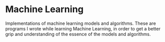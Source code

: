 # Machine Learning

Implementations of machine learning models and algorithms. These are programs I wrote while learning Machine Learning, in order to get a better grip and understanding of the essence of the models and algorithms.
